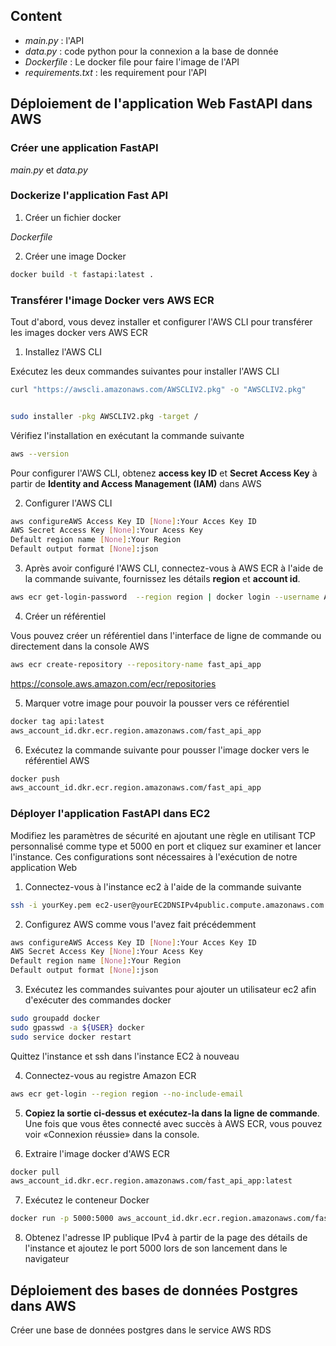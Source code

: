 ## Content
* _main.py_ : l'API
* _data.py_ : code python pour la connexion a la base de donnée
* _Dockerfile_ : Le docker file pour faire l'image de l'API
* _requirements.txt_ : les requirement pour l'API
## Déploiement de l'application Web FastAPI dans AWS
### Créer une application FastAPI

_main.py_ et _data.py_

### Dockerize l'application Fast API

1. Créer un fichier docker

_Dockerfile_

2. Créer une image Docker

```bash
docker build -t fastapi:latest .
```
### Transférer l'image Docker vers AWS ECR

Tout d'abord, vous devez installer et configurer l'AWS CLI pour transférer les images docker vers AWS ECR

1. Installez l'AWS CLI

Exécutez les deux commandes suivantes pour installer l'AWS CLI

```bash
curl "https://awscli.amazonaws.com/AWSCLIV2.pkg" -o "AWSCLIV2.pkg"


sudo installer -pkg AWSCLIV2.pkg -target /
```

Vérifiez l'installation en exécutant la commande suivante

```bash
aws --version
```

Pour configurer l'AWS CLI, obtenez __access key ID__ et __Secret Access Key__ à partir de __Identity and Access Management (IAM)__ dans AWS

2. Configurer l'AWS CLI

```bash
aws configureAWS Access Key ID [None]:Your Acces Key ID
AWS Secret Access Key [None]:Your Acess Key
Default region name [None]:Your Region
Default output format [None]:json
```

3. Après avoir configuré l'AWS CLI, connectez-vous à AWS ECR à l'aide de la commande suivante, fournissez les détails __region__ et __account id__.

```bash
aws ecr get-login-password  --region region | docker login --username AWS --password-stdin aws_account_id.dkr.ecr.region.amazonaws.com
```

4. Créer un référentiel

Vous pouvez créer un référentiel dans l'interface de ligne de commande ou directement dans la console AWS

```bash
aws ecr create-repository --repository-name fast_api_app
```
https://console.aws.amazon.com/ecr/repositories

5. Marquer votre image pour pouvoir la pousser vers ce référentiel

```bash
docker tag api:latest 
aws_account_id.dkr.ecr.region.amazonaws.com/fast_api_app
```
6. Exécutez la commande suivante pour pousser l'image docker vers le référentiel AWS

```bash
docker push 
aws_account_id.dkr.ecr.region.amazonaws.com/fast_api_app
```
### Déployer l'application FastAPI dans EC2

Modifiez les paramètres de sécurité en ajoutant une règle en utilisant TCP personnalisé comme type et 5000 en port et cliquez sur examiner et lancer l'instance. Ces configurations sont nécessaires à l'exécution de notre application Web

1. Connectez-vous à l'instance ec2 à l'aide de la commande suivante

```bash
ssh -i yourKey.pem ec2-user@yourEC2DNSIPv4public.compute.amazonaws.com
```
2. Configurez AWS comme vous l'avez fait précédemment

```bash
aws configureAWS Access Key ID [None]:Your Acces Key ID
AWS Secret Access Key [None]:Your Acess Key
Default region name [None]:Your Region
Default output format [None]:json
```

3. Exécutez les commandes suivantes pour ajouter un utilisateur ec2 afin d'exécuter des commandes docker

```bash
sudo groupadd docker
sudo gpasswd -a ${USER} docker
sudo service docker restart
```
Quittez l'instance et ssh dans l'instance EC2 à nouveau

4. Connectez-vous au registre Amazon ECR

```bash
aws ecr get-login --region region --no-include-email
```

5. __Copiez la sortie ci-dessus et exécutez-la dans la ligne de commande__. Une fois que vous êtes connecté avec succès à AWS ECR, vous pouvez voir «Connexion réussie» dans la console.

6. Extraire l'image docker d'AWS ECR

```bash
docker pull 
aws_account_id.dkr.ecr.region.amazonaws.com/fast_api_app:latest
```

7. Exécutez le conteneur Docker

```bash
docker run -p 5000:5000 aws_account_id.dkr.ecr.region.amazonaws.com/fast_api_app
```

8. Obtenez l'adresse IP publique IPv4 à partir de la page des détails de l'instance et ajoutez le port 5000 lors de son lancement dans le navigateur

## Déploiement des bases de données Postgres dans AWS

Créer une base de données postgres dans le service AWS RDS
